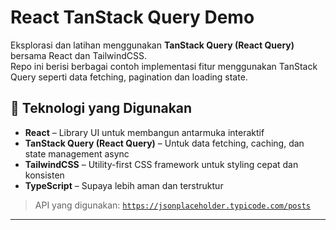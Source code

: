 # React TanStack Query Demo

Eksplorasi dan latihan menggunakan **TanStack Query (React Query)** bersama React dan TailwindCSS.  
Repo ini berisi berbagai contoh implementasi fitur menggunakan TanStack Query seperti data fetching, pagination dan loading state.

## 🚀 Teknologi yang Digunakan

- **React** – Library UI untuk membangun antarmuka interaktif
- **TanStack Query (React Query)** – Untuk data fetching, caching, dan state management async
- **TailwindCSS** – Utility-first CSS framework untuk styling cepat dan konsisten
- **TypeScript** – Supaya lebih aman dan terstruktur

> API yang digunakan: [`https://jsonplaceholder.typicode.com/posts`](https://jsonplaceholder.typicode.com/posts)

---
